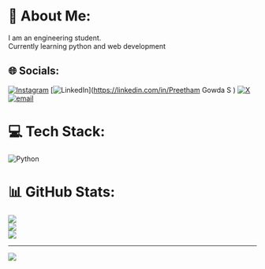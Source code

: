 # 💫 About Me:
I am an engineering student.            
Currently learning python and web development

## 🌐 Socials:
[![Instagram](https://img.shields.io/badge/Instagram-%23E4405F.svg?logo=Instagram&logoColor=white)](https://instagram.com/preetham_1209_gowda) [![LinkedIn](https://img.shields.io/badge/LinkedIn-%230077B5.svg?logo=linkedin&logoColor=white)](https://linkedin.com/in/Preetham Gowda S ) [![X](https://img.shields.io/badge/X-black.svg?logo=X&logoColor=white)](https://x.com/PreethamGowda77) [![email](https://img.shields.io/badge/Email-D14836?logo=gmail&logoColor=white)](mailto:preetamgowdas44@gmail.com) 

# 💻 Tech Stack:
![Python](https://img.shields.io/badge/python-3670A0?style=for-the-badge&logo=python&logoColor=ffdd54)
# 📊 GitHub Stats:
![](https://github-readme-stats.vercel.app/api?username=preetamgowdas44-cpu&theme=neon&hide_border=false&include_all_commits=true&count_private=true)<br/>
![](https://nirzak-streak-stats.vercel.app/?user=preetamgowdas44-cpu&theme=neon&hide_border=false)<br/>
![](https://github-readme-stats.vercel.app/api/top-langs/?username=preetamgowdas44-cpu&theme=neon&hide_border=false&include_all_commits=true&count_private=true&layout=compact)

---
[![](https://visitcount.itsvg.in/api?id=preetamgowdas44-cpu&icon=8&color=0)](https://visitcount.itsvg.in)

<!-- Proudly created with GPRM ( https://gprm.itsvg.in ) -->
